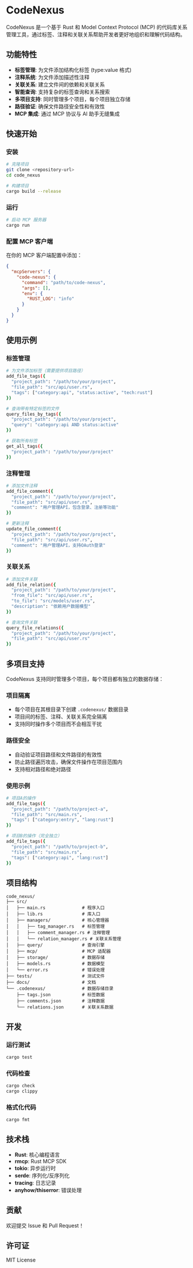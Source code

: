 # CodeNexus

CodeNexus 是一个基于 Rust 和 Model Context Protocol (MCP) 的代码库关系管理工具，通过标签、注释和关联关系帮助开发者更好地组织和理解代码结构。

## 功能特性

- **标签管理**: 为文件添加结构化标签 (type:value 格式)
- **注释系统**: 为文件添加描述性注释
- **关联关系**: 建立文件间的依赖和关联关系
- **智能查询**: 支持复杂的标签查询和关系搜索
- **多项目支持**: 同时管理多个项目，每个项目独立存储
- **路径验证**: 确保文件路径安全性和有效性
- **MCP 集成**: 通过 MCP 协议与 AI 助手无缝集成

## 快速开始

### 安装

```bash
# 克隆项目
git clone <repository-url>
cd code_nexus

# 构建项目
cargo build --release
```

### 运行

```bash
# 启动 MCP 服务器
cargo run
```

### 配置 MCP 客户端

在你的 MCP 客户端配置中添加：

```json
{
  "mcpServers": {
    "code-nexus": {
      "command": "path/to/code-nexus",
      "args": [],
      "env": {
        "RUST_LOG": "info"
      }
    }
  }
}
```

## 使用示例

### 标签管理

```bash
# 为文件添加标签（需要提供项目路径）
add_file_tags({
  "project_path": "/path/to/your/project",
  "file_path": "src/api/user.rs",
  "tags": ["category:api", "status:active", "tech:rust"]
})

# 查询带有特定标签的文件
query_files_by_tags({
  "project_path": "/path/to/your/project",
  "query": "category:api AND status:active"
})

# 获取所有标签
get_all_tags({
  "project_path": "/path/to/your/project"
})
```

### 注释管理

```bash
# 添加文件注释
add_file_comment({
  "project_path": "/path/to/your/project",
  "file_path": "src/api/user.rs",
  "comment": "用户管理API，包含登录、注册等功能"
})

# 更新注释
update_file_comment({
  "project_path": "/path/to/your/project",
  "file_path": "src/api/user.rs",
  "comment": "用户管理API，支持OAuth登录"
})
```

### 关联关系

```bash
# 添加文件关联
add_file_relation({
  "project_path": "/path/to/your/project",
  "from_file": "src/api/user.rs",
  "to_file": "src/models/user.rs",
  "description": "依赖用户数据模型"
})

# 查询文件关联
query_file_relations({
  "project_path": "/path/to/your/project",
  "file_path": "src/api/user.rs"
})
```

## 多项目支持

CodeNexus 支持同时管理多个项目，每个项目都有独立的数据存储：

### 项目隔离
- 每个项目在其根目录下创建 `.codenexus/` 数据目录
- 项目间的标签、注释、关联关系完全隔离
- 支持同时操作多个项目而不会相互干扰

### 路径安全
- 自动验证项目路径和文件路径的有效性
- 防止路径遍历攻击，确保文件操作在项目范围内
- 支持相对路径和绝对路径

### 使用示例

```bash
# 项目A的操作
add_file_tags({
  "project_path": "/path/to/project-a",
  "file_path": "src/main.rs",
  "tags": ["category:entry", "lang:rust"]
})

# 项目B的操作（完全独立）
add_file_tags({
  "project_path": "/path/to/project-b",
  "file_path": "src/main.rs",
  "tags": ["category:api", "lang:rust"]
})
```

## 项目结构

```
code_nexus/
├── src/
│   ├── main.rs              # 程序入口
│   ├── lib.rs               # 库入口
│   ├── managers/            # 核心管理器
│   │   ├── tag_manager.rs   # 标签管理
│   │   ├── comment_manager.rs # 注释管理
│   │   └── relation_manager.rs # 关联关系管理
│   ├── query/               # 查询引擎
│   ├── mcp/                 # MCP 适配器
│   ├── storage/             # 数据存储
│   ├── models.rs            # 数据模型
│   └── error.rs             # 错误处理
├── tests/                   # 测试文件
├── docs/                    # 文档
└── .codenexus/              # 数据存储目录
    ├── tags.json            # 标签数据
    ├── comments.json        # 注释数据
    └── relations.json       # 关联关系数据
```

## 开发

### 运行测试

```bash
cargo test
```

### 代码检查

```bash
cargo check
cargo clippy
```

### 格式化代码

```bash
cargo fmt
```

## 技术栈

- **Rust**: 核心编程语言
- **rmcp**: Rust MCP SDK
- **tokio**: 异步运行时
- **serde**: 序列化/反序列化
- **tracing**: 日志记录
- **anyhow/thiserror**: 错误处理

## 贡献

欢迎提交 Issue 和 Pull Request！

## 许可证

MIT License
